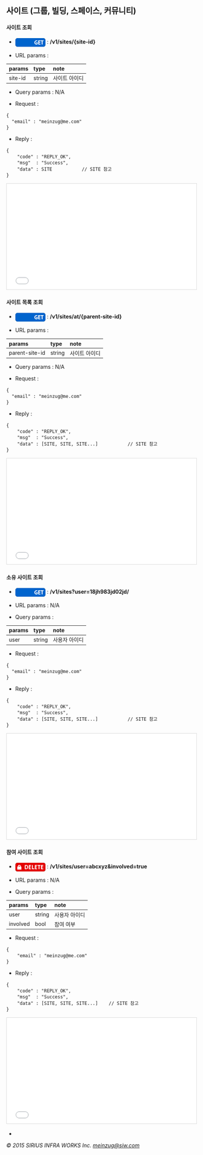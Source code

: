 ## 사이트 (그룹, 빌딩, 스페이스, 커뮤니티)

#### 사이트 조회

* <img align="center" src="../_img/GET.png"> : **/v1/sites/{site-id}**

* URL params :

|params       |type          |note         |
|:------------|:-------------|:------------|
|site-id      |string        |사이트 아이디|

* Query params : N/A

* Request :

```
{
  "email" : "meinzug@me.com"
}
```

* Reply :

```
{
    "code" : "REPLY_OK",
    "msg"  : "Success",
    "data" : SITE           // SITE 참고
}
```

<iframe src="../_json/site.json" scrolling="no" style="border:1px #D8D8D8 solid; width:100%; height:280px"></iframe>

#### 사이트 목록 조회

* <img align="center" src="../_img/GET.png"> : **/v1/sites/at/{parent-site-id}**

* URL params :

|params          |type          |note         |
|:---------------|:-------------|:------------|
|parent-site-id  |string        |사이트 아이디|

* Query params : N/A

* Request :

```
{
  "email" : "meinzug@me.com"
}
```

* Reply :

```
{
    "code" : "REPLY_OK",
    "msg"  : "Success",
    "data" : [SITE, SITE, SITE...]           // SITE 참고
}
```

<iframe src="../_json/site.json" scrolling="no" style="border:1px #D8D8D8 solid; width:100%; height:280px"></iframe>

#### 소유 사이트 조회

* <img align="center" src="../_img/GET.png"> : **/v1/sites?user=18jh983jd02jd/**

* URL params : N/A

* Query params :

|params       |type          |note         |
|:------------|:-------------|:------------|
|user         |string        |사용자 아이디|

* Request :

```
{
  "email" : "meinzug@me.com"
}
```

* Reply :

```
{
    "code" : "REPLY_OK",
    "msg"  : "Success",
    "data" : [SITE, SITE, SITE...]           // SITE 참고
}
```

<iframe src="../_json/site.json" scrolling="no" style="border:1px #D8D8D8 solid; width:100%; height:280px"></iframe>

#### 참여 사이트 조회

* <img align="center" src="../_img/DELETE_auth.png"> : **/v1/sites/user=abcxyz&involved=true**

* URL params : N/A

* Query params :

|params    |type          |note         |
|:---------|:-------------|:------------|
|user      |string        |사용자 아이디|
|involved  |bool          |참여 여부    |

* Request : 

```
{
    "email" : "meinzug@me.com"
}
```

* Reply :

```
{
    "code" : "REPLY_OK",
    "msg"  : "Success",
    "data" : [SITE, SITE, SITE...]    // SITE 참고
}
```

<iframe src="../_json/site.json" scrolling="no" style="border:1px #D8D8D8 solid; width:100%; height:280px"></iframe>

-
*&copy; 2015 SIRIUS INFRA WORKS Inc. [meinzug@siw.com](mailto:meinzug@siw.com)*